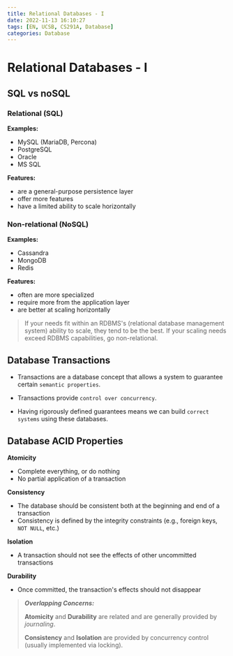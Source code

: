 ```yaml
---
title: Relational Databases - I
date: 2022-11-13 16:10:27
tags: [EN, UCSB, CS291A, Database]
categories: Database
---
```


# Relational Databases - I

## SQL vs noSQL

### Relational (SQL)

**Examples:** 

- MySQL (MariaDB, Percona)
- PostgreSQL
- Oracle
- MS SQL

**Features:** 

- are a general-purpose persistence layer
- offer more features
- have a limited ability to scale horizontally

### Non-relational (NoSQL)

**Examples:** 

- Cassandra
- MongoDB
- Redis

**Features:** 

- often are more specialized
- require more from the application layer
- are better at scaling horizontally

> If your needs fit within an RDBMS's (relational database management system) ability to scale, they tend to be the best. If your scaling needs exceed RDBMS capabilities, go non-relational.

## Database Transactions

- Transactions are a database concept that allows a system to guarantee certain `semantic properties`.

- Transactions provide `control over concurrency`.

- Having rigorously defined guarantees means we can build `correct systems` using these databases.

## Database ACID Properties

**Atomicity**

- Complete everything, or do nothing
- No partial application of a transaction

**Consistency**

- The database should be consistent both at the beginning and end of a transaction
- Consistency is defined by the integrity constraints (e.g., foreign keys, `NOT NULL`, etc.)

**Isolation**

- A transaction should not see the effects of other uncommitted transactions

**Durability**

- Once committed, the transaction's effects should not disappear

> ***Overlapping Concerns:***
>
> **Atomicity** and **Durability** are related and are generally provided by *journaling*.
>
> **Consistency** and **Isolation** are provided by concurrency control (usually implemented via locking).

